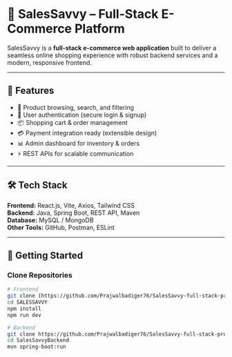 # 🚀 SalesSavvy – Full-Stack E-Commerce Platform  

SalesSavvy is a **full-stack e-commerce web application** built to deliver a seamless online shopping experience with robust backend services and a modern, responsive frontend.  

---

## 🔑 Features  
- 🛒 Product browsing, search, and filtering  
- 👤 User authentication (secure login & signup)  
- 📦 Shopping cart & order management  
- 💳 Payment integration ready (extensible design)  
- 📊 Admin dashboard for inventory & orders  
- ⚡ REST APIs for scalable communication  

---

## 🛠️ Tech Stack  
**Frontend:** React.js, Vite, Axios, Tailwind CSS  
**Backend:** Java, Spring Boot, REST API, Maven  
**Database:** MySQL / MongoDB  
**Other Tools:** GitHub, Postman, ESLint  

---

## 🚀 Getting Started  

### Clone Repositories
```bash
# Frontend
git clone (https://github.com/Prajwalbadiger76/SalesSavvy-full-stack-project.git)
cd SALESSAVVY
npm install
npm run dev

# Backend
git clone https://github.com/Prajwalbadiger76/SalesSavvy-full-stack-project.git
cd SalesSavvyBackend
mvn spring-boot:run

